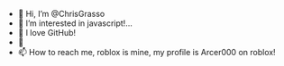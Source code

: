 - 👋 Hi, I’m @ChrisGrasso
- 👀 I’m interested in javascript!...
- 🌱 I love GitHub!
- 💞
- 📫 How to reach me, roblox is mine, my profile is Arcer000 on roblox!


